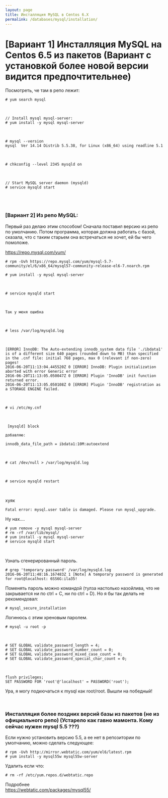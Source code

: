 ```yaml
---
layout: page
title: Инсталляция MySQL в Centos 6.X
permalink: /databases/mysql/installation/
---
```


# [Вариант 1] Инсталляция MySQL на Centos 6.5 из пакетов (Вариант с установкой более новой версии видится предпочтительнее)

Посмотреть, че там в репо лежит:

    # yum search mysql

<br/>

    // Install mysql mysql-server:
    # yum install -y mysql mysql-server

<br/>

    # mysql --version
    mysql  Ver 14.14 Distrib 5.5.38, for Linux (x86_64) using readline 5.1

<br/>

    # chkconfig --level 2345 mysqld on

<br/>

    // Start MySQL server daemon (mysqld)
    # service mysqld start


<br/><br/>

### [Вариант 2] Из репо MySQL:

Первый раз делаю этим способом!
Сначала поставил версию из репо по умолчанию. Потом программа, которая должна работать с базой, сказала, что с таким старьем она встречаться не хочет, ей бы чего помоложе.

https://repo.mysql.com/yum/

    # rpm -Uvh https://repo.mysql.com/yum/mysql-5.7-community/el/6/x86_64/mysql57-community-release-el6-7.noarch.rpm

    # yum install -y mysql mysql-server

<br/>

    # service mysqld start

<br/>

    Так у меня ошибка

<br/>

    # less /var/log/mysqld.log

<br/>

    [ERROR] InnoDB: The Auto-extending innodb_system data file './ibdata1' is of a different size 640 pages (rounded down to MB) than specified in the .cnf file: initial 768 pages, max 0 (relevant if non-zero) pages!
    2016-06-20T11:13:04.445520Z 0 [ERROR] InnoDB: Plugin initialization aborted with error Generic error
    2016-06-20T11:13:05.050047Z 0 [ERROR] Plugin 'InnoDB' init function returned error.
    2016-06-20T11:13:05.050108Z 0 [ERROR] Plugin 'InnoDB' registration as a STORAGE ENGINE failed.

<br/>

    # vi /etc/my.cnf

<br/>

     [mysqld] block

    добавляю:

    innodb_data_file_path = ibdata1:10M:autoextend

<br/>

    # cat /dev/null > /var/log/mysqld.log

<br/>

    # service mysqld restart

<br/>

хуяк

    Fatal error: mysql.user table is damaged. Please run mysql_upgrade.

Ну нах....

    # yum remove -y mysql mysql-server
    # rm -rf /var/lib/mysql/
    # yum install -y mysql mysql-server
    # service mysqld start

<br/>

Узнать сгенерированный пароль.

    # grep 'temporary password' /var/log/mysqld.log
    2016-06-20T11:48:16.167483Z 1 [Note] A temporary password is generated for root@localhost: 6SS6G:ila35!

Поменять пароль можно командой (тулза настолько назойлива, что не закрывается ни по ctrl + C, ни по ctrl + D). Но я бы так делать не рекомендовал:

    # mysql_secure_installation


Логинюсь с этим хреновым паролем.

    # mysql -u root -p

<br/>

    # SET GLOBAL validate_password_length = 4;
    # SET GLOBAL validate_password_number_count = 0;
    # SET GLOBAL validate_password_mixed_case_count = 0;
    # SET GLOBAL validate_password_special_char_count = 0;

<br/>

    flush privileges;
    SET PASSWORD FOR 'root'@'localhost' = PASSWORD('root');

Ура, я могу подкючаться к mysql как root/root.
Вышли на победный!



<br/>

### Инсталляция более поздних версий базы из пакетов (не из официального репо) (Устарело как гавно мамонта. Кому сейчас нужен mysql 5.5 ???)

Если нужно установить версию 5.5, а ее нет в репозитории по умолчанию, можно сделать следующее:

    # rpm -Uvh http://mirror.webtatic.com/yum/el6/latest.rpm
    # yum install -y mysql55w mysql55w-server


Удалить если что:

    # rm -rf /etc/yum.repos.d/webtatic.repo

Подробнее  
https://webtatic.com/packages/mysql55/

